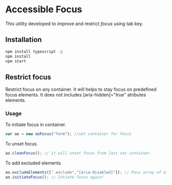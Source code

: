 # Accessible Focus

This utility developed to improve and restrict *focus* using tab key.

## Installation

```sh
npm install typescript -g
npm install
npm start

```


## Restrict focus
Restrict focus on any container. It will helps to stay focus on predefined focus elements.
It does not includes [aria-hidden]="true" atributes elements.


### Usage

To initiate focus in container.
``` javascript
var ao = new aoFocus("form"); //set container for focus
```
To unset focus.

``` javascript
ao.cleanFocus(); // it will unset focus from last set container.
```

To add excluded elements

``` javascript
ao.excludeElements([".exclude","[aria-disabled]"]); // Pass array of elements
ao.initiateFocus(); // Intiate focus again!
```
